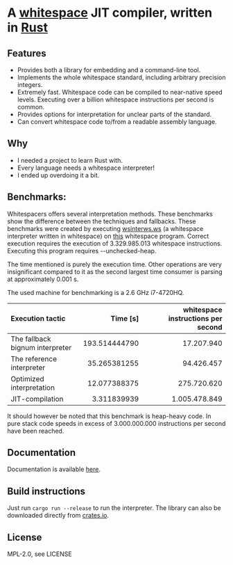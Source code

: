 # A [whitespace](https://web.archive.org/web/20150623025348/http://compsoc.dur.ac.uk/whitespace/) JIT compiler, written in [Rust](https://www.rust-lang.org/)

## Features

- Provides both a library for embedding and a command-line tool.
- Implements the whole whitespace standard, including arbitrary precision integers.
- Extremely fast. Whitespace code can be compiled to near-native speed levels. Executing over a billion whitespace instructions per second is common.
- Provides options for interpretation for unclear parts of the standard.
- Can convert whitespace code to/from a readable assembly language.

## Why

- I needed a project to learn Rust with.
- Every language needs a whitespace interpreter!
- I ended up overdoing it a bit.

## Benchmarks:

Whitespacers offers several interpretation methods. These benchmarks show the difference between the techniques and fallbacks. These benchmarks were created by executing [wsinterws.ws](https://github.com/hostilefork/whitespacers/blob/master/whitespace/wsinterws.ws) (a whitespace interpreter written in whitespace) on [this](https://web.archive.org/web/20150612005338/http://compsoc.dur.ac.uk/whitespace/quine-copy.ws) whitespace program. Correct execution requires the execution of 3.329.985.013 whitespace instructions. Executing this program requires --unchecked-heap.

The time mentioned is purely the execution time. Other operations are very insignificant compared to it as the second largest time consumer is parsing at approximately 0.001 s.

The used machine for benchmarking is a 2.6 GHz i7-4720HQ.

Execution tactic                | Time [s]      | whitespace instructions per second
:-------------------------------|--------------:|----------------------------------:
The fallback bignum interpreter | 193.514444790 |    17.207.940
The reference interpreter       | 35.265381255  |    94.426.457
Optimized interpretation        | 12.077388375  |   275.720.620
JIT-compilation                 | 3.311839939   | 1.005.478.849

It should however be noted that this benchmark is heap-heavy code. In pure stack code speeds in excess of 3.000.000.000 instructions per second have been reached.

## Documentation

Documentation is available [here](https://censoredusername.github.io/whitespace-rs/whitespacers/index.html).

## Build instructions

Just run `cargo run --release` to run the interpreter. The library can also be downloaded directly from [crates.io](https://crates.io/crates/whitespacers).

## License

MPL-2.0, see LICENSE
